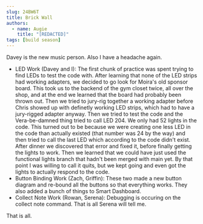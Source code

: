 ```yaml
---
slug: 24BW6T
title: Brick Wall
authors:
  - name: Augie
    title: "[REDACTED]"
tags: [build season]
---
```

Davey is the new music person. Also I have a headache again.
* LED Work (Davey and I): The first chunk of practice was spent trying to find LEDs to test the code with. After learning that none of the LED strips had working adapters, we decided to go look for Moira's old sponsor board. This took us to the backend of the gym closet twice, all over the shop, and at the end we learned that the board had probably been thrown out. Then we tried to jury-rig together a working adapter before Chris showed up with definetly working LED strips, which had to have a jury-rigged adapter anyway. Then we tried to test the code and the Vera-be-damned thing tried to call LED 204. We only had 52 lights in the code. This turned out to be because we were creating one less LED in the code than actually existed (that number was 24 by the way) and then tried to call the last LED which according to the code didn't exist. After dinner we discovered that error and fixed it, before finally getting the lights to work. Then we learned that we could have just used the functional lights branch that hadn't been merged with main yet. By that point I was willing to call it quits, but we kept going and even got the lights to actually respond to the code. 
* Button Binding Work (Zach, Griffin): These two made a new button diagram and re-bound all the buttons so that everything works. They also added a bunch of things to Smart Dashboard.
* Collect Note Work (Rowan, Serena): Debugging is occuring on the collect note command. That is all Serena will tell me.

That is all. 